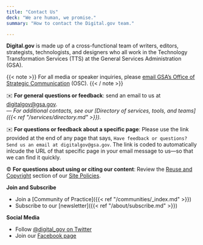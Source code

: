 ```yaml
---
title: "Contact Us"
deck: "We are human, we promise."
summary: "How to contact the Digital.gov team."

---
```


**Digital.gov** is made up of a cross-functional team of writers, editors, strategists, technologists, and designers who all work in the Technology Transformation Services (TTS) at the General Services Administration (GSA).

{{< note >}} For all media or speaker inquiries, please [email GSA’s Office of Strategic Communication](mailto:press@gsa.gov) (OSC). {{< / note >}}

:envelope: **For general questions or feedback**: send an email to us at [digitalgov@gsa.gov](mailto:digitalgov@gsa.gov).<br />
_&mdash; For additional contacts, see our [Directory of services, tools, and teams]({{< ref "/services/directory.md" >}})._

:envelope: **For questions or feedback about a specific page**: Please use the link provided at the end of any page that says, `Have feedback or questions? Send us an email at digitalgov@gsa.gov`. The link is coded to automatically inlcude the URL of that specific page in your email message to us&mdash;so that we can find it quickly.

:copyright: **For questions about using or citing our content**: Review the [Reuse and Copyright](https://digital.gov/policies#reuse-and-copyright) section of our [Site Policies](https://digital.gov/policies/).

**Join and Subscribe**

- Join a [Community of Practice]({{< ref "/communities/_index.md" >}})
- Subscribe to our [newsletter]({{< ref "/about/subscribe.md" >}})

**Social Media**

- Follow [@digital_gov on Twitter](https://twitter.com/digital_gov/)
- Join our [Facebook page](https://www.facebook.com/DigitalGov)
